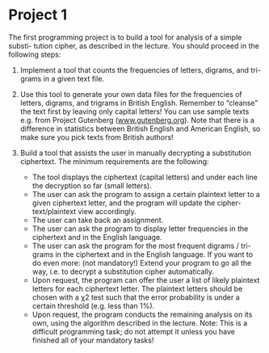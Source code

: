Project 1
=========
The first programming project is to build a tool for analysis of a simple substi- tution cipher, as described in the lecture. You should proceed in the following steps:

 1. Implement a tool that counts the frequencies of letters, digrams, and tri- grams in a given text file.

 2. Use this tool to generate your own data files for the frequencies of letters, digrams, and trigrams in British English. Remember to “cleanse” the text first by leaving only capital letters! You can use sample texts e.g. from Project Gutenberg (www.gutenberg.org). Note that there is a difference in statistics between British English and American English, so make sure you pick texts from British authors!
 3. Build a tool that assists the user in manually decrypting a substitution ciphertext. The minimum requirements are the following:

	- The tool displays the ciphertext (capital letters) and under each line the decryption so far (small letters).
	- The user can ask the program to assign a certain plaintext letter to a given ciphertext letter, and the program will update the cipher- text/plaintext view accordingly.
	- The user can take back an assignment.
	- The user can ask the program to display letter frequencies in the ciphertext and in the English language.
	- The user can ask the program for the most frequent digrams / tri- grams in the ciphertext and in the English language. If you want to do even more: (not mandatory!) Extend your program to go all the way, i.e. to decrypt a substitution cipher automatically.
	- Upon request, the program can offer the user a list of likely plaintext letters for each ciphertext letter. The plaintext letters should be chosen with a χ2 test such that the error probability is under a certain threshold (e.g. less than 1%).
	- Upon request, the program conducts the remaining analysis on its own, using the algorithm described in the lecture.
	Note: This is a difficult programming task; do not attempt it unless you have finished all of your mandatory tasks!
